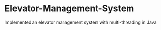 # Elevator-Management-System
Implemented an elevator management system with multi-threading in Java
